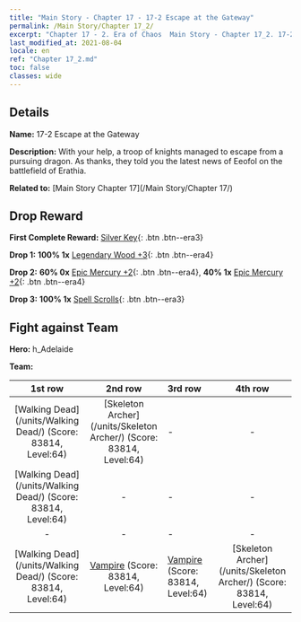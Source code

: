 ```yaml
---
title: "Main Story - Chapter 17 - 17-2 Escape at the Gateway"
permalink: /Main Story/Chapter 17_2/
excerpt: "Chapter 17 - 2. Era of Chaos  Main Story - Chapter 17_2. 17-2 Escape at the Gateway"
last_modified_at: 2021-08-04
locale: en
ref: "Chapter 17_2.md"
toc: false
classes: wide
---
```


## Details

 **Name:** 17-2 Escape at the Gateway

 **Description:** With your help, a troop of knights managed to escape from a pursuing dragon. As thanks, they told you the latest news of Eeofol on the battlefield of Erathia.

 **Related to:** [Main Story Chapter 17](/Main Story/Chapter 17/)

## Drop Reward

 **First Complete Reward:** [Silver Key](/Items/con_693/){: .btn .btn--era3}

 **Drop 1:** **100% 1x** [Legendary Wood +3](/Items/mat_55/){: .btn .btn--era4}

 **Drop 2:** **60% 0x** [Epic Mercury +2](/Items/mat_49/){: .btn .btn--era4}, **40% 1x** [Epic Mercury +2](/Items/mat_49/){: .btn .btn--era4}

 **Drop 3:** **100% 1x** [Spell Scrolls](/Items/con_694/){: .btn .btn--era3}


## Fight against Team
 **Hero:** h_Adelaide

 **Team:**


  | 1st row | 2nd row | 3rd row | 4th row |
  |:----:|:----:|:----|:----:|
  | [Walking Dead](/units/Walking Dead/) (Score: 83814, Level:64)  | [Skeleton Archer](/units/Skeleton Archer/) (Score: 83814, Level:64)  | - | - |
  | [Walking Dead](/units/Walking Dead/) (Score: 83814, Level:64)  | - | - | - |
  | - | - | - | - |
  | [Walking Dead](/units/Walking Dead/) (Score: 83814, Level:64)  | [Vampire](/units/Vampire/) (Score: 83814, Level:64)  | [Vampire](/units/Vampire/) (Score: 83814, Level:64)  | [Skeleton Archer](/units/Skeleton Archer/) (Score: 83814, Level:64)  |


